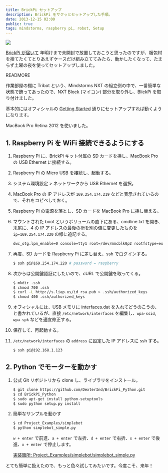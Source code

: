```yaml
---
title: BrickPi セットアップ
description: BrickPi をサクッとセットアップした手順。
date: 2013-12-15 02:00
public: true
tags: mindstorms, raspberry pi, robot, Setup
---
```


![](2013-12-15-brick-pi-setup/brick-pi-tribot.jpg)

[BrickPi が届いて](http://ja.ngs.io/2013/12/12/brick-pi/) 年明けまで未開封で放置しておこうと思ったのですが、梱包材を捨てたくてとりあえずケースだけ組み立ててみたら、動かしたくなって、たまらず土曜の夜を使ってセットアップしました。

READMORE

作業部屋の棚に Tribot という、Mindstorms NXT の組立例の中で、一番簡単な状態で飾ってあったので、NXT Block (マイコン) 部分を取り外し、BlickPi を取り付けました。

基本的にはオフィシャルの [Getting Started](http://www.dexterindustries.com/BrickPi/getting-started/) 通りにセットアップすれば動くようになります。

MacBook Pro Retina 2012 を使いました。

## 1. Raspberry Pi を WiFi 接続できるようにする

1. Raspberry Pi に、BrickPi キット付属の SD カードを挿し、MacBook Pro の USB Ethernet に接続する。
2. Raspberry Pi の Micro USB を接続し、起動する。
3. システム環境設定 > ネットワークから USB Ethernet を選択。
4. MacBook Pro の IP アドレスが `169.254.174.219` などと表示されているので、それをコピペしておく。
5. Raspberry Pi の電源を落とし、SD カードを MacBook Pro に挿し替える。
6. マウントされた boot というボリュームの直下にある、cmdline.txt を開き、末尾に、4 の IP アドレスの最後の桁を別の値に変更したものを `ip=169.254.174.220` の様に追記する。

   ```bash
   dwc_otg.lpm_enable=0 console=tty1 root=/dev/mmcblk0p2 rootfstype=ext4 elevator=deadline rootwait ip=169.254.174.220
   ```

7. 再度、SD カードを Raspberry Pi に差し替え、ssh でログインする。

   ```bash
   $ ssh pi@169.254.174.220 # password = raspberry
   ```
8. 次からは公開鍵認証にしたいので、cURL で公開鍵を取ってくる。

   ```bash
   $ mkdir .ssh
   $ chmod 700 .ssh
   $ curl -L http://s.liap.us/id_rsa.pub > .ssh/authorized_keys
   $ chmod 400 .ssh/authorized_keys
   ```

9. オフィシャルには、USB メモリに interfaces.dat を入れてどうのこうの、と書かれているが、直接 `/etc/network/interfaces` を編集し、`wpa-ssid`, `wpa-spk` などを適宜修正する。
10. 保存して、再起動する。
11. `/etc/network/interfaces` の `address` に設定した IP アドレスに ssh する。

    ```bash
    $ ssh pi@192.168.1.123
    ```

## 2. Python でモーターを動かす

1. 公式 Git リポジトリから clone し、ライブラリをインストール。

   ```bash
   $ git clone https://github.com/DexterInd/BrickPi_Python.git
   $ cd BrickPi_Python
   $ sudo apt-get install python-setuptools
   $ sudo python setup.py install
   ```
2. 簡単なサンプルを動かす

   ```bash
   $ cd Project_Examples/simplebot
   $ python simplebot_simple.py
   ```
   
   `w + enter` で前進、`a + enter` で左折、`d + enter` で右折、`s + enter` で後進、`x + enter` で停止します。
   
   [実装箇所: Project_Examples/simplebot/simplebot_simple.py](https://github.com/DexterInd/BrickPi_Python/blob/master/Project_Examples/simplebot/simplebot_simple.py#L58)

とても簡単に扱えたので、もっと色々試してみたいです。今度こそ、来年！


